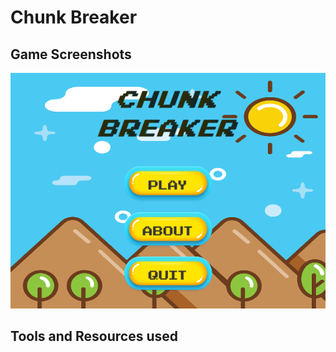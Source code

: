 # Chunk Breaker

## Game Screenshots

![Main Screen UI](https://github.com/danishsshaikh/Chunk-Breaker/blob/master/Assets/Game_ScreenShots/Main%20Screen%20UI.PNG)

## Tools and Resources used 
